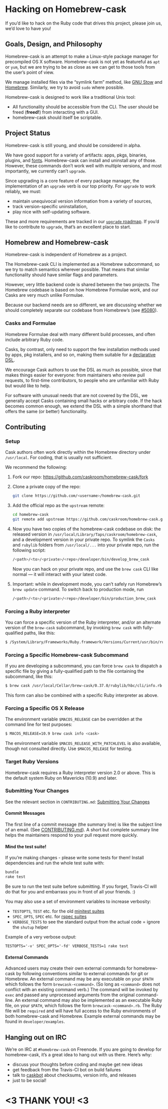 # Hacking on Homebrew-cask

If you’d like to hack on the Ruby code that drives this project, please
join us, we’d love to have you!

## Goals, Design, and Philosophy

Homebrew-cask is an attempt to make a Linux-style package manager for
precompiled OS X software. Homebrew-cask is not yet as featureful as
`apt` or `yum`, but we are trying to be as close as we can get to those
tools from the user’s point of view.

We manage installed files via the “symlink farm” method, like [GNU Stow](http://www.gnu.org/software/stow/)
and [Homebrew](http://brew.sh/). Similarly, we try to avoid `sudo`
where possible.

Homebrew-cask is designed to work like a traditional Unix tool:

- All functionality should be accessible from the CLI. The user should
  be freed (**freed!**) from interacting with a GUI.
- homebrew-cask should itself be scriptable.

## Project Status

Homebrew-cask is still young, and should be considered in alpha.

We have good support for a variety of artifacts: apps, pkgs, binaries,
plugins, and [fonts](https://github.com/caskroom/homebrew-fonts/).
Homebrew-cask can install and uninstall any of those. However, these
commands don’t work well with multiple versions, and most importantly,
we currently can’t `upgrade`.

Since upgrading is a core feature of every package manager, the
implementation of an `upgrade` verb is our top priority. For
`upgrade` to work reliably, we must:
- maintain unequivocal version information from a variety of sources,
- track version-specific uninstallation,
- play nice with self-updating software.

These and more requirements are tracked in our [`upgrade` roadmap](https://github.com/caskroom/homebrew-cask/issues/4678).
If you’d like to contribute to `upgrade`, that’s an excellent place to start.

## Homebrew and Homebrew-cask

Homebrew-cask is independent of Homebrew as a project.

The Homebrew-cask CLI is implemented as a Homebrew subcommand,
so we try to match semantics wherever possible. That means that similar
functionality should have similar flags and parameters.

However, very little backend code is shared between the two projects.
The Homebrew codebase is based on how Homebrew Formulae work, and our
Casks are very much unlike Formulae.

Because our backend needs are so different, we are discussing whether
we should completely separate our codebase from Homebrew’s
(see [#5080](https://github.com/caskroom/homebrew-cask/issues/5080)).

### Casks and Formulae

Homebrew Formulae deal with many different build processes, and often
include arbitrary Ruby code.

Casks, by contrast, only need to support the few installation methods
used by apps, pkg installers, and so on, making them suitable for a
[declarative DSL](https://github.com/caskroom/homebrew-cask/blob/master/doc/CASK_LANGUAGE_REFERENCE.md).

We encourage Cask authors to use the DSL as much as possible, since
that makes things easier for everyone: from maintainers who review
pull requests, to first-time contributors, to people who are unfamiliar
with Ruby but would like to help.

For software with unusual needs that are not covered by the DSL, we
generally accept Casks containing small hacks or arbitrary code.
If the hack becomes common enough, we extend the DSL with a simple
shorthand that offers the same (or better) functionality.

## Contributing

### Setup

Cask authors often work directly within the Homebrew directory
under `/usr/local`. For coding, that is usually not sufficient.

We recommend the following:

1. Fork our repo: <https://github.com/caskroom/homebrew-cask/fork>
2. Clone a private copy of the repo:

	```bash
	git clone https://github.com/<username>/homebrew-cask.git
	```

3. Add the official repo as the `upstream` remote:

	```bash
	cd homebrew-cask
	git remote add upstream https://github.com/caskroom/homebrew-cask.git
	```

4. Now you have two copies of the homebrew-cask codebase on disk: the
   released version in `/usr/local/Library/Taps/caskroom/homebrew-cask`, and a
   development version in your private repo. To symlink the `Casks`
   and `rubylib` folders from `/usr/local/...` into your private repo,
   run the following script:

	```bash
	/<path>/<to>/<private>/<repo>/developer/bin/develop_brew_cask
	```
   Now you can hack on your private repo, and use the `brew cask`
   CLI like normal — it will interact with your latest code.

5. Important: while in development mode, you can’t safely run
   Homebrew’s `brew update` command. To switch back to production
   mode, run

	```bash
	/<path>/<to>/<private>/<repo>/developer/bin/production_brew_cask
	```

### Forcing a Ruby interpreter

You can force a specific version of the Ruby interpreter, and/or an
alternate version of the `brew-cask` subcommand, by invoking `brew cask`
with fully-qualified paths, like this:

```bash
$ /System/Library/Frameworks/Ruby.framework/Versions/Current/usr/bin/ruby /usr/local/Library/Taps/caskroom/homebrew-cask/lib/brew-cask-cmd.rb help
```

### Forcing a Specific Homebrew-cask Subcommand

If you are developing a subcommand, you can force `brew cask` to dispatch a
specific file by giving a fully-qualified path to the file containing the
subcommand, like this:

```bash
$ brew cask /usr/local/Cellar/brew-cask/0.37.0/rubylib/hbc/cli/info.rb google-chrome
```

This form can also be combined with a specific Ruby interpreter as above.

### Forcing a Specific OS X Release

The environment variable `$MACOS_RELEASE` can be overridden at the command
line for test purposes:

```bash
$ MACOS_RELEASE=10.9 brew cask info <cask>
```

The environment variable `$MACOS_RELEASE_WITH_PATCHLEVEL` is also available,
though not consulted directly. Use `$MACOS_RELEASE` for testing.

### Target Ruby Versions

Homebrew-cask requires a Ruby interpreter version 2.0 or above.
This is the default system Ruby on Mavericks (10.9) and later.

### Submitting Your Changes

See the relevant section in `CONTRIBUTING.md`:
[Submitting Your Changes](../CONTRIBUTING.md#submitting-your-changes)

#### Commit Messages

The first line of a commit message (the summary line) is like the subject
line of an email. (See [CONTRIBUTING.md](../CONTRIBUTING.md#commit-messages)).
A short but complete summary line helps the maintainers respond to your
pull request more quickly.

#### Mind the test suite!

If you’re making changes - please write some tests for them! Install
dependencies and run the whole test suite with:

```bash
bundle
rake test
```

Be sure to run the test suite before submitting. If you forget, Travis-CI will do that for you and embarrass you in front of all your friends. :)

You may also use a set of environment variables to increase verbosity:

 - `TESTOPTS`, `TEST` etc. for the old [minitest suites](http://www.ruby-doc.org/stdlib-2.0.0/libdoc/rake/rdoc/Rake/TestTask.html)
 - `SPEC_OPTS`, `SPEC` etc. for [rspec suites](http://apidock.com/rspec/Spec/Rake/SpecTask)
 - `VERBOSE_TESTS` to see the standard output from the actual code = ignore the `shutup` helper

Example of a very verbose output:

```shell
TESTOPTS='-v' SPEC_OPTS='-fd' VERBOSE_TESTS=1 rake test
```

#### External Commands

Advanced users may create their own external commands for homebrew-cask by
following conventions similar to external commands for git or Homebrew. An
external command may be any executable on your `$PATH` which follows the
form `brewcask-<command>`. (So long as `<command>` does not conflict with
an existing command verb.)  The command will be invoked by `exec` and passed
any unprocessed arguments from the original command-line. An external
command may also be implemented as an executable Ruby file, on your `$PATH`,
which follows the form `brewcask-<command>.rb`. The Ruby file will be
`required` and will have full access to the Ruby environments of both
homebrew-cask and Homebrew. Example external commands may be found in
`developer/examples`.

## Hanging out on IRC

We’re on IRC at `#homebrew-cask` on Freenode. If you are going to develop for
homebrew-cask, it’s a great idea to hang out with us there. Here’s why:

- discuss your thoughts before coding and maybe get new ideas
- get feedback from the Travis-CI bot on build failures
- talk to [caskbot](https://github.com/passcod/caskbot) about checksums, version info, and releases
- just to be social!

# <3 THANK YOU! <3
